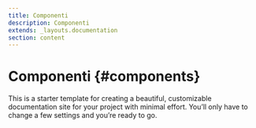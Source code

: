 ```yaml
---
title: Componenti
description: Componenti
extends: _layouts.documentation
section: content
---
```


# Componenti {#components}

This is a starter template for creating a beautiful, customizable documentation site for your project with minimal effort. You’ll only have to change a few settings and you’re ready to go.